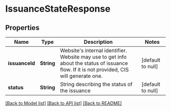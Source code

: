 # IssuanceStateResponse

## Properties

| Name           | Type       | Description                                                                                                                                     | Notes             |
| -------------- | ---------- | ----------------------------------------------------------------------------------------------------------------------------------------------- | ----------------- |
| **issuanceId** | **String** | Website&#39;s internal identifier. Website may use to get info about the status of issuance flow. If it is not provided, CIS will generate one. | [default to null] |
| **status**     | **String** | String describing the status of the issuance                                                                                                    | [default to null] |

[[Back to Model list]](../README.md#documentation-for-models) [[Back to API list]](../README.md#documentation-for-api-endpoints) [[Back to README]](../README.md)
